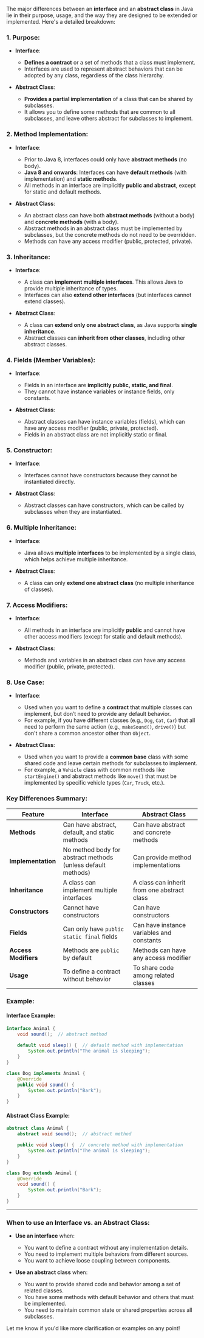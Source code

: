 The major differences between an **interface** and an **abstract class** in Java lie in their purpose, usage, and the way they are designed to be extended or implemented. Here's a detailed breakdown:

### 1. **Purpose**:

* **Interface**:

    * **Defines a contract** or a set of methods that a class must implement.
    * Interfaces are used to represent abstract behaviors that can be adopted by any class, regardless of the class hierarchy.
* **Abstract Class**:

    * **Provides a partial implementation** of a class that can be shared by subclasses.
    * It allows you to define some methods that are common to all subclasses, and leave others abstract for subclasses to implement.

### 2. **Method Implementation**:

* **Interface**:

    * Prior to Java 8, interfaces could only have **abstract methods** (no body).
    * **Java 8 and onwards**: Interfaces can have **default methods** (with implementation) and **static methods**.
    * All methods in an interface are implicitly **public and abstract**, except for static and default methods.
* **Abstract Class**:

    * An abstract class can have both **abstract methods** (without a body) and **concrete methods** (with a body).
    * Abstract methods in an abstract class must be implemented by subclasses, but the concrete methods do not need to be overridden.
    * Methods can have any access modifier (public, protected, private).

### 3. **Inheritance**:

* **Interface**:

    * A class can **implement multiple interfaces**. This allows Java to provide multiple inheritance of types.
    * Interfaces can also **extend other interfaces** (but interfaces cannot extend classes).
* **Abstract Class**:

    * A class can **extend only one abstract class**, as Java supports **single inheritance**.
    * Abstract classes can **inherit from other classes**, including other abstract classes.

### 4. **Fields (Member Variables)**:

* **Interface**:

    * Fields in an interface are **implicitly public, static, and final**.
    * They cannot have instance variables or instance fields, only constants.
* **Abstract Class**:

    * Abstract classes can have instance variables (fields), which can have any access modifier (public, private, protected).
    * Fields in an abstract class are not implicitly static or final.

### 5. **Constructor**:

* **Interface**:

    * Interfaces cannot have constructors because they cannot be instantiated directly.
* **Abstract Class**:

    * Abstract classes can have constructors, which can be called by subclasses when they are instantiated.

### 6. **Multiple Inheritance**:

* **Interface**:

    * Java allows **multiple interfaces** to be implemented by a single class, which helps achieve multiple inheritance.
* **Abstract Class**:

    * A class can only **extend one abstract class** (no multiple inheritance of classes).

### 7. **Access Modifiers**:

* **Interface**:

    * All methods in an interface are implicitly **public** and cannot have other access modifiers (except for static and default methods).
* **Abstract Class**:

    * Methods and variables in an abstract class can have any access modifier (public, private, protected).

### 8. **Use Case**:

* **Interface**:

    * Used when you want to define a **contract** that multiple classes can implement, but don’t need to provide any default behavior.
    * For example, if you have different classes (e.g., `Dog`, `Cat`, `Car`) that all need to perform the same action (e.g., `makeSound()`, `drive()`) but don't share a common ancestor other than `Object`.
* **Abstract Class**:

    * Used when you want to provide a **common base** class with some shared code and leave certain methods for subclasses to implement.
    * For example, a `Vehicle` class with common methods like `startEngine()` and abstract methods like `move()` that must be implemented by specific vehicle types (`Car`, `Truck`, etc.).

### **Key Differences Summary**:

| Feature              | **Interface**                                                | **Abstract Class**                          |
| -------------------- | ------------------------------------------------------------ | ------------------------------------------- |
| **Methods**          | Can have abstract, default, and static methods               | Can have abstract and concrete methods      |
| **Implementation**   | No method body for abstract methods (unless default methods) | Can provide method implementations          |
| **Inheritance**      | A class can implement multiple interfaces                    | A class can inherit from one abstract class |
| **Constructors**     | Cannot have constructors                                     | Can have constructors                       |
| **Fields**           | Can only have `public static final` fields                   | Can have instance variables and constants   |
| **Access Modifiers** | Methods are `public` by default                              | Methods can have any access modifier        |
| **Usage**            | To define a contract without behavior                        | To share code among related classes         |

### **Example**:

#### **Interface Example**:

```java
interface Animal {
    void sound();  // abstract method
    
    default void sleep() {  // default method with implementation
        System.out.println("The animal is sleeping");
    }
}

class Dog implements Animal {
    @Override
    public void sound() {
        System.out.println("Bark");
    }
}
```

#### **Abstract Class Example**:

```java
abstract class Animal {
    abstract void sound();  // abstract method

    public void sleep() {  // concrete method with implementation
        System.out.println("The animal is sleeping");
    }
}

class Dog extends Animal {
    @Override
    void sound() {
        System.out.println("Bark");
    }
}
```

---

### **When to use an Interface vs. an Abstract Class**:

* **Use an interface** when:

    * You want to define a contract without any implementation details.
    * You need to implement multiple behaviors from different sources.
    * You want to achieve loose coupling between components.

* **Use an abstract class** when:

    * You want to provide shared code and behavior among a set of related classes.
    * You have some methods with default behavior and others that must be implemented.
    * You need to maintain common state or shared properties across all subclasses.

Let me know if you'd like more clarification or examples on any point!

